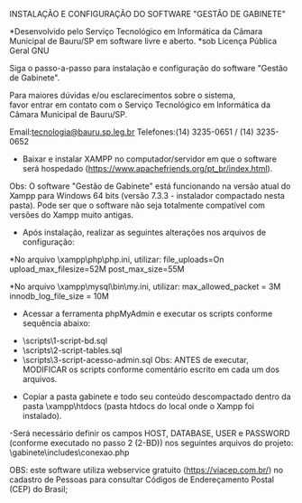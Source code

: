 INSTALAÇÃO E CONFIGURAÇÃO DO SOFTWARE "GESTÃO DE GABINETE"

*Desenvolvido pelo Serviço Tecnológico em Informática da Câmara Municipal de Bauru/SP em software livre e aberto.
*sob Licença Pública Geral GNU

Siga o passo-a-passo para instalação e configuração do software "Gestão de Gabinete".

Para  maiores  dúvidas  e/ou  esclarecimentos  sobre  o  sistema,  
favor  entrar  em contato  com  o Serviço  Tecnológico  em  Informática da Câmara  Municipal  de Bauru/SP. 

Email:tecnologia@bauru.sp.leg.br
Telefones:(14) 3235-0651 / (14) 3235-0652


- Baixar e instalar XAMPP no computador/servidor em que o software será hospedado
(https://www.apachefriends.org/pt_br/index.html).

Obs: O software "Gestão de Gabinete" está funcionando na versão atual do Xampp para Windows 64 bits 
(versão 7.3.3 - instalador compactado nesta pasta).
Pode ser que o software não seja totalmente compatível com versões do Xampp muito antigas.

- Após instalação, realizar as seguintes alterações nos arquivos de configuração:

*No arquivo \xampp\php\php.ini, utilizar:
file_uploads=On
upload_max_filesize=52M
post_max_size=55M

*No arquivo \xampp\mysql\bin\my.ini, utilizar:
max_allowed_packet = 3M
innodb_log_file_size = 10M


- Acessar a ferramenta phpMyAdmin e executar os scripts conforme sequência abaixo:
* \scripts\1-script-bd.sql
* \scripts\2-script-tables.sql
* \scripts\3-script-acesso-admin.sql
Obs: ANTES de executar, MODIFICAR os scripts conforme comentário escrito em cada um dos arquivos.


- Copiar a pasta gabinete e todo seu conteúdo descompactado dentro da pasta \xampp\htdocs 
(pasta htdocs do local onde o Xampp foi instalado).

-Será necessário definir os campos HOST, DATABASE, USER e PASSWORD (conforme executado no passo 2 (2-BD))
nos seguintes arquivos do projeto:
\gabinete\includes\conexao.php

OBS: este software utiliza webservice gratuito (https://viacep.com.br/) no cadastro de Pessoas
para consultar Códigos de Endereçamento Postal (CEP) do Brasil;
